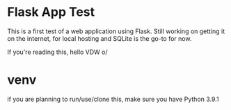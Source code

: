 # Flask App Test

This is a first test of a web application using Flask. 
Still working on getting it on the internet, for local
hosting and SQLite is the go-to for now.


If you're reading this, hello VDW o/

# venv
if you are planning to run/use/clone this, make sure you
have Python 3.9.1

